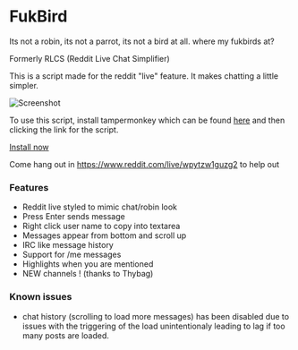 # FukBird

Its not a robin, its not a parrot, its not a bird at all.
where my fukbirds at?

Formerly RLCS (Reddit Live Chat Simplifier)

This is a script made for the reddit "live" feature. It makes chatting a little simpler. 

![Screenshot](http://i.imgur.com/bJCiVwq.jpg)

To use this script, install tampermonkey which can be found [here](https://chrome.google.com/webstore/detail/tampermonkey/dhdgffkkebhmkfjojejmpbldmpobfkfo?hl=en) and then clicking the link for the script.

[Install now](https://github.com/BNolet/RLCS/raw/master/rlcs.user.js)

Come hang out in https://www.reddit.com/live/wpytzw1guzg2 to help out

### Features

* Reddit live styled to mimic chat/robin look
* Press Enter sends message
* Right click user name to copy into textarea
* Messages appear from bottom and scroll up
* IRC like message history
* Support for /me messages
* Highlights when you are mentioned
* NEW channels ! (thanks to Thybag)

### Known issues

* chat history (scrolling to load more messages) has been disabled due to issues with the triggering of the load unintentionaly leading to lag if too many posts are loaded.


